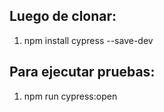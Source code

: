 ##  Luego de clonar:
1. npm install cypress --save-dev

##  Para ejecutar pruebas:
1. npm run cypress:open